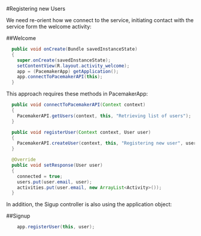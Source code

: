 #Registering new Users

We need re-orient how we connect to the service, initiating contact with the service form the welcome activity:

##Welcome

~~~java
  public void onCreate(Bundle savedInstanceState)
  {
    super.onCreate(savedInstanceState);
    setContentView(R.layout.activity_welcome);
    app = (PacemakerApp) getApplication();
    app.connectToPacemakerAPI(this);
  }
~~~  

This approach requires these methods in PacemakerApp:

~~~java
  public void connectToPacemakerAPI(Context context)
  {
    PacemakerAPI.getUsers(context, this, "Retrieving list of users");
  }

  public void registerUser(Context context, User user)
  {
    PacemakerAPI.createUser(context, this, "Registering new user", user);
  }

  @Override
  public void setResponse(User user)
  {
    connected = true;
    users.put(user.email, user);
    activities.put(user.email, new ArrayList<Activity>());
  }
~~~

In addition, the Sigup controller is also using the application object:

##Signup

~~~java
    app.registerUser(this, user);
~~~
